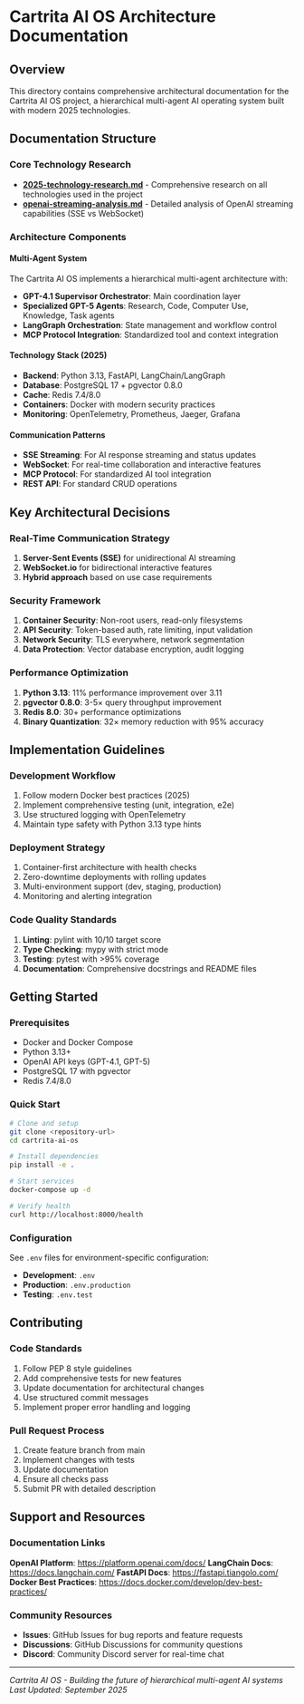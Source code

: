 # Cartrita AI OS Architecture Documentation

## Overview

This directory contains comprehensive architectural documentation for the Cartrita AI OS project, a hierarchical multi-agent AI operating system built with modern 2025 technologies.

## Documentation Structure

### Core Technology Research

- **[2025-technology-research.md](../2025-technology-research.md)** - Comprehensive research on all technologies used in the project
- **[openai-streaming-analysis.md](../openai-streaming-analysis.md)** - Detailed analysis of OpenAI streaming capabilities (SSE vs WebSocket)

### Architecture Components

#### Multi-Agent System

The Cartrita AI OS implements a hierarchical multi-agent architecture with:

- **GPT-4.1 Supervisor Orchestrator**: Main coordination layer
- **Specialized GPT-5 Agents**: Research, Code, Computer Use, Knowledge, Task agents
- **LangGraph Orchestration**: State management and workflow control
- **MCP Protocol Integration**: Standardized tool and context integration

#### Technology Stack (2025)

- **Backend**: Python 3.13, FastAPI, LangChain/LangGraph
- **Database**: PostgreSQL 17 + pgvector 0.8.0
- **Cache**: Redis 7.4/8.0
- **Containers**: Docker with modern security practices
- **Monitoring**: OpenTelemetry, Prometheus, Jaeger, Grafana

#### Communication Patterns

- **SSE Streaming**: For AI response streaming and status updates
- **WebSocket**: For real-time collaboration and interactive features
- **MCP Protocol**: For standardized AI tool integration
- **REST API**: For standard CRUD operations

## Key Architectural Decisions

### Real-Time Communication Strategy

1. **Server-Sent Events (SSE)** for unidirectional AI streaming
2. **WebSocket.io** for bidirectional interactive features
3. **Hybrid approach** based on use case requirements

### Security Framework

1. **Container Security**: Non-root users, read-only filesystems
2. **API Security**: Token-based auth, rate limiting, input validation
3. **Network Security**: TLS everywhere, network segmentation
4. **Data Protection**: Vector database encryption, audit logging

### Performance Optimization

1. **Python 3.13**: 11% performance improvement over 3.11
2. **pgvector 0.8.0**: 3-5× query throughput improvement
3. **Redis 8.0**: 30+ performance optimizations
4. **Binary Quantization**: 32× memory reduction with 95% accuracy

## Implementation Guidelines

### Development Workflow

1. Follow modern Docker best practices (2025)
2. Implement comprehensive testing (unit, integration, e2e)
3. Use structured logging with OpenTelemetry
4. Maintain type safety with Python 3.13 type hints

### Deployment Strategy

1. Container-first architecture with health checks
2. Zero-downtime deployments with rolling updates
3. Multi-environment support (dev, staging, production)
4. Monitoring and alerting integration

### Code Quality Standards

1. **Linting**: pylint with 10/10 target score
2. **Type Checking**: mypy with strict mode
3. **Testing**: pytest with >95% coverage
4. **Documentation**: Comprehensive docstrings and README files

## Getting Started

### Prerequisites

- Docker and Docker Compose
- Python 3.13+
- OpenAI API keys (GPT-4.1, GPT-5)
- PostgreSQL 17 with pgvector
- Redis 7.4/8.0

### Quick Start

```bash
# Clone and setup
git clone <repository-url>
cd cartrita-ai-os

# Install dependencies
pip install -e .

# Start services
docker-compose up -d

# Verify health
curl http://localhost:8000/health
```

### Configuration

See `.env` files for environment-specific configuration:

- **Development**: `.env`
- **Production**: `.env.production`
- **Testing**: `.env.test`

## Contributing

### Code Standards

1. Follow PEP 8 style guidelines
2. Add comprehensive tests for new features
3. Update documentation for architectural changes
4. Use structured commit messages
5. Implement proper error handling and logging

### Pull Request Process

1. Create feature branch from main
2. Implement changes with tests
3. Update documentation
4. Ensure all checks pass
5. Submit PR with detailed description

## Support and Resources

### Documentation Links

 **OpenAI Platform**: https://platform.openai.com/docs/
 **LangChain Docs**: https://docs.langchain.com/
 **FastAPI Docs**: https://fastapi.tiangolo.com/
 **Docker Best Practices**: https://docs.docker.com/develop/dev-best-practices/

### Community Resources

- **Issues**: GitHub Issues for bug reports and feature requests
- **Discussions**: GitHub Discussions for community questions
- **Discord**: Community Discord server for real-time chat

---
*Cartrita AI OS - Building the future of hierarchical multi-agent AI systems*
*Last Updated: September 2025*
